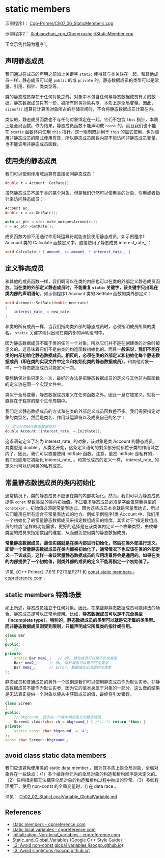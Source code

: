 # static members

示例程序1： [Cpp-Primer/Ch07_06_StaticMembers.cpp](https://github.com/ltimaginea/Cpp-Primer/blob/main/CppPrimer/Content/Ch07_Class/Ch07_06_StaticMembers.cpp)

示例程序2： [Xinbiaozhun_cpp_Chengxusheji/StaticMember.cpp](https://github.com/ltimaginea/Xinbiaozhun_cpp_Chengxusheji/blob/master/XinBiaoZhun_Cpp/Chapter3_Constructor_Destructor/StaticMember.cpp) 

正文示例代码为程序1。

## 声明静态成员

我们通过在成员的声明之前加上关键字 `static` 使得其与类关联在一起。和其他成员一样，静态成员可以是 `public` 的或 `private` 的。静态数据成员的类型可以是常量、引用、指针、类类型等。

类的静态成员存在于任何对象之外，对象中不包含任何与静态数据成员有关的数据。静态数据成员只有一份，被所有同类对象共享，本质上是全局变量。因此， `sizeof()` 运算符计算类对象所占的存储空间时，不会将静态数据成员计算在内。

类似的，静态成员函数也不与任何对象绑定在一起，它们不包含 `this` 指针，本质上是全局函数。作为结果，静态成员函数不能声明成 `const` 的，而且我们也不能在 `static` 函数体内使用 `this` 指针。这一限制既适用于 `this` 的显式使用，也对调用非静态成员的隐式使用有效，所以静态成员函数内部不能访问非静态成员变量，也不能调用非静态成员函数。

## 使用类的静态成员

我们可以使用作用域运算符直接访问静态成员：

```cpp
double r = Account::GetRate();
```

虽然静态成员不属于类的某个对象，但是我们仍然可以使用类的对象、引用或者指针来访问静态成员：

```cpp
Account ac;
double r = ac.GetRate();

auto ac_ptr = std::make_unique<Account>();
r = ac_ptr->GetRate();
```

成员函数内部不用通过作用域运算符就能直接使用静态成员，如示例程序1 Account 类的 Calculate 函数定义中，直接使用了静态成员 interest_rate_ ：

```cpp
void Calculate() { amount_ += amount_ * interest_rate_; }
```

## 定义静态成员

和其他的成员函数一样，我们既可以在类的内部也可以在类的外部定义静态成员函数。**当在类的外部定义静态成员时，不能重复 `static` 关键字，该关键字只出现在类内部的声明语句**。如示例程序1 Account 类的 SetRate 函数的类外部定义：

```cpp
void Account::SetRate(double new_rate)
{
	interest_rate_ = new_rate;
}
```

和类的所有成员一样，当我们指向类外部的静态成员时，必须指明成员所属的类名。 `static` 关键字则只出现在类内部的声明语句中。 

因为静态数据成员不属于类的任何一个对象，所以它们并不是在创建类的对象时被定义的。这意味着它们不是由类的构造函数初始化的。而且**一般来说，我们不能在类的内部初始化静态数据成员。相反的，必须在类的外部定义和初始化每个静态数据成员（即在类的实现文件中定义和初始化类的静态数据成员）**。和其他对象一样，一个静态数据成员只能定义一次。 

要想确保对象只定义一次，最好的办法是把静态数据成员的定义与其他非内联函数的定义放在同一个实现文件中。

类似于全局变量，静态数据成员定义在任何函数之外。因此一旦它被定义，就将一直存在于程序的整个生命周期中。 

我们定义静态数据成员的方式和在类的外部定义成员函数差不多。我们需要指定对象的类型名，然后是类名、作用域运算符以及成员自己的名字：

```cpp
// 定义并初始化静态数据成员
double Account::interest_rate_ = InitRate();
```

这条语句定义了名为 interest_rate_ 的对象，该对象是类 Account 的静态成员，其类型是 double 。从类名开始，这条定义语句的剩余部分就都位于类的作用域之内了。因此，我们可以直接使用 InitRate 函数。注意，虽然 InitRate 是私有的，我们也能用它初始化 interest_rate_ 。和其他成员的定义一样， interest_rate_ 的定义也可以访问类的私有成员。 

## 常量静态数据成员的类内初始化

通常情况下，类的静态成员不应该在类的内部初始化。然而，我们可以为静态成员提供 `const` 整数类型的类内初始值，不过要求静态成员必须是字面值常量类型的 `constexpr` 。初始值必须是常量表达式，因为这些成员本身就是常量表达式，所以它们能用在所有适合于常量表达式的地方。例如示例程序1类 Account 中，我们用一个初始化了的常量静态数据成员来指定数组成员的维度。其实对于“指定数组成员的维度”这样的功能需求，更好的选择是在该类体内定义一个枚举类型，由枚举类型的成员来指定数组的维度，从而避免使用类的静态数据成员。

**常量静态数据成员，最佳实践就是在类内部进行初始化，然后在类外部进行定义。即使一个常量静态数据成员在类内部被初始化了，通常情况下也应该在类的外部定义一下该成员，这样一来该常量静态数据成员的应用场景将会是通用的。如果在类的内部提供了一个初始值，则类外部的成员的定义不能再指定一个初始值了。**

详见《C++ Primer》7.6节 P270至P271 和 [const static members - cppreference.com](https://en.cppreference.com/w/cpp/language/static#Constant_static_members) 。

## static members 特殊场景

如上所述，静态成员独立于任何对象。因此，在某些非静态数据成员可能非法的场合，静态成员却可以正常地使用。比如，**静态数据成员可以是不完全类型（incomplete type）。特别的，静态数据成员的类型可以就是它所属的类类型。而非静态数据成员则受到限制，只能声明成它所属类的指针或引用。**

```cpp
class Bar
{
public:
	// ...
private:
	static Bar mem1_;	// Ok, 静态成员可以是不完全类型
	Bar* mem2_;		// Ok, 指针成员可以是不完全类型
	Bar mem3_;		// Error, 数据成员必须是完全类型
};
```

静态成员和普通成员的另外一个区别是我们可以使用静态成员作为默认实参。非静态数据成员不能作为默认实参，因为它的值本身属于对象的一部分，这么做的结果是无法真正提供一个对象以便从中获取成员的值，最终将引发错误。

```cpp
class Screen
{
public:
	// bkground_ 表示在一个类中稍后定义的静态成员
	Screen& clear(char ch = bkground_) { /*...*/ return *this; }
private:
	static const char bkground_ = 'A';
};
const char Screen::bkground_;
```

## avoid class static data members

我们应该避免使用类的 static data member ，因为其本质上是全局对象，全局对象存在一些缺点：（1）多个编译单元内的全局对象的构造和析构顺序是未定义的。（2）任何措施都无法捕获全局对象的构造和析构过程中抛出的异常。（3）多线程环境下，使用 non-const 的全局变量时，存在 data race 。

详见： [Ch02_02_StaticLocalVariable_GlobalVariable.md](../Ch02_VariablesAndBasicTypes/Ch02_02_StaticLocalVariable_GlobalVariable.md)

## References

- [static members - cppreference.com](https://en.cppreference.com/w/cpp/language/static)
- [static local variables - cppreference.com](https://en.cppreference.com/w/cpp/language/storage_duration#Static_local_variables)
- [Initialization-Non-local_variables - cppreference.com](https://en.cppreference.com/w/cpp/language/initialization#Non-local_variables)
- [Static_and_Global_Variables (Google C++ Style Guide)](https://google.github.io/styleguide/cppguide.html#Static_and_Global_Variables)
- [I.2: Avoid non-const global variables (isocpp.github.io)](http://isocpp.github.io/CppCoreGuidelines/CppCoreGuidelines#Ri-global)
- [I.3: Avoid singletons (isocpp.github.io)](http://isocpp.github.io/CppCoreGuidelines/CppCoreGuidelines#Ri-singleton)

